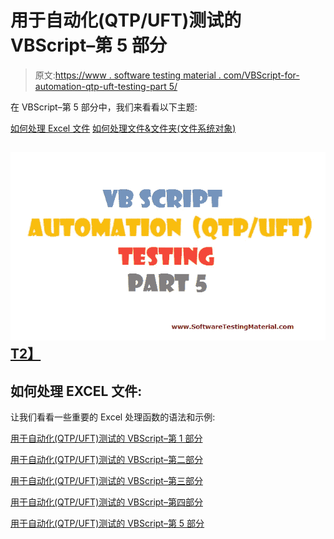 # 用于自动化(QTP/UFT)测试的 VBScript–第 5 部分

> 原文:[https://www . software testing material . com/VBScript-for-automation-qtp-uft-testing-part 5/](https://www.softwaretestingmaterial.com/vbscript-for-automation-qtp-uft-testing-part5/)

在 VBScript–第 5 部分中，我们来看看以下主题:

[如何处理 Excel 文件](#HOWTOHANDLEEXCELFILES)
[如何处理文件&文件夹(文件系统对象)](#FILESYSTEMOBJECT)

## [![vbscript - part 5](img/9f1dc30fc95b8592f8b93026bade42aa.png "vbscript - part 5")T2】](https://www.softwaretestingmaterial.com/wp-content/uploads/2016/01/VBScript-Part5.png)

## 如何处理 EXCEL 文件:

让我们看看一些重要的 Excel 处理函数的语法和示例:

[用于自动化(QTP/UFT)测试的 VBScript–第 1 部分](https://www.softwaretestingmaterial.com/vbscript-for-automation-qtpuft-testing-part-1)

[用于自动化(QTP/UFT)测试的 VBScript–第二部分](https://www.softwaretestingmaterial.com/vbscript-automation-qtpuft-testing-part-2/)

[用于自动化(QTP/UFT)测试的 VBScript–第三部分](https://www.softwaretestingmaterial.com/vbscript-automation-qtpuft-testing-part-3/)

[用于自动化(QTP/UFT)测试的 VBScript–第四部分](https://www.softwaretestingmaterial.com/vbscript-for-automation-qtp-uft-testing-part4/)

[用于自动化(QTP/UFT)测试的 VBScript–第 5 部分](https://www.softwaretestingmaterial.com/vbscript-for-automation-qtp-uft-testing-part5/)
